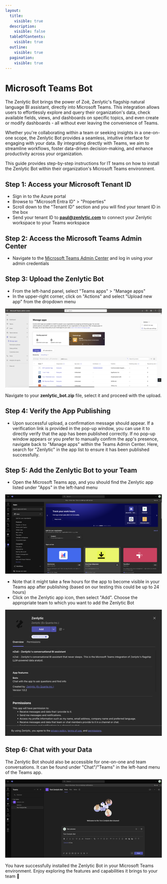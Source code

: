 ```yaml
---
layout:
  title:
    visible: true
  description:
    visible: false
  tableOfContents:
    visible: true
  outline:
    visible: true
  pagination:
    visible: true
---
```


# Microsoft Teams Bot

The Zenlytic Bot brings the power of Zoë, Zenlytic's flagship natural language BI assistant, directly into Microsoft Teams. This integration allows users to effortlessly explore and query their organization's data, check available fields, views, and dashboards on specific topics, and even create or modify dashboards - all without ever leaving the convenience of Teams.

Whether you're collaborating within a team or seeking insights in a one-on-one scope, the Zenlytic Bot provides a seamless, intuitive interface for engaging with your data. By integrating directly with Teams, we aim to streamline workflows, foster data-driven decision-making, and enhance productivity across your organization.

This guide provides step-by-step instructions for IT teams on how to install the Zenlytic Bot within their organization's Microsoft Teams environment.

## Step 1: Access your Microsoft Tenant ID

* Sign in to the Azure portal
* Browse to "Microsoft Entra ID" > "Properties"
* Scroll down to the "Tenant ID" section and you will find your tenant ID in the box
* Send your tenant ID to **paul@zenlytic.com** to connect your Zenlytic workspace to your Teams workspace

## Step 2: Access the Microsoft Teams Admin Center

* Navigate to the [Microsoft Teams Admin Center](https://admin.teams.microsoft.com/dashboard) and log in using your admin credentials

## Step 3: Upload the Zenlytic Bot

* From the left-hand panel, select "Teams apps" > "Manage apps"
* In the upper-right corner, click on "Actions" and select "Upload new app" from the dropdown menu

![Microsoft Teams Bot Setup 1](../assets/3_zenlytic_ui/microsoft_teams_bot_image_1.png)

Navigate to your **zenlytic\_bot.zip** file, select it and proceed with the upload.

## Step 4: Verify the App Publishing

* Upon successful upload, a confirmation message should appear. If a verification link is provided in the pop-up window, you can use it to directly verify that the app has been published correctly. If no pop-up window appears or you prefer to manually confirm the app's presence, navigate back to "Manage apps" within the Teams Admin Center. Here, search for "Zenlytic" in the app list to ensure it has been published successfully.

## Step 5: Add the Zenlytic Bot to your Team

* Open the Microsoft Teams app, and you should find the Zenlytic app listed under "Apps" in the left-hand menu

![Microsoft Teams Bot Setup 2](../assets/3_zenlytic_ui/microsoft_teams_bot_image_2.png)

* Note that it might take a few hours for the app to become visible in your Teams app after publishing (based on our testing this could be up to 24 hours)
* Click on the Zenlytic app icon, then select "Add". Choose the appropriate team to which you want to add the Zenlytic Bot

![Microsoft Teams Bot Setup 3](../assets/3_zenlytic_ui/microsoft_teams_bot_image_3.png)

## Step 6: Chat with your Data

The Zenlytic Bot should also be accessible for one-on-one and team conversations. It can be found under "Chat"/"Teams" in the left-hand menu of the Teams app.

![Microsoft Teams Bot Setup 4](../assets/3_zenlytic_ui/microsoft_teams_bot_image_4.png)

You have successfully installed the Zenlytic Bot in your Microsoft Teams environment. Enjoy exploring the features and capabilities it brings to your team 🥳
